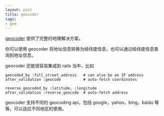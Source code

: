 ```yaml
---
layout: post
title: geocoder
tags:
- gem
---
```


[geocoder][1] 提供了完整的地理解决方案。

你可以使用 geocoder
将地址信息转换为经纬度信息，也可以通过经纬度信息查询到地址信息。

geocoder 还能很容易集成到 rails 当中，比如

```
geocoded_by :full_street_address   # can also be an IP address
after_validation :geocode          # auto-fetch coordinates
```

```
reverse_geocoded_by :latitude, :longitude
after_validation :reverse_geocode  # auto-fetch address
```

geocoder 支持不同的 geocoding api，包括 google，yahoo，bing，baidu
等等，可以适应不同地区的使用。

[1]: https://github.com/alexreisner/geocoder

